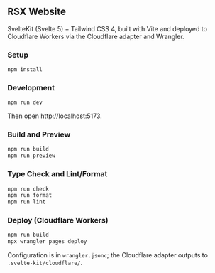 ## RSX Website

SvelteKit (Svelte 5) + Tailwind CSS 4, built with Vite and deployed to Cloudflare Workers via the Cloudflare adapter and Wrangler.

### Setup

```bash
npm install
```

### Development

```bash
npm run dev
```

Then open http://localhost:5173.

### Build and Preview

```bash
npm run build
npm run preview
```

### Type Check and Lint/Format

```bash
npm run check
npm run format
npm run lint
```

### Deploy (Cloudflare Workers)

```bash
npm run build
npx wrangler pages deploy
```

Configuration is in `wrangler.jsonc`; the Cloudflare adapter outputs to `.svelte-kit/cloudflare/`.

